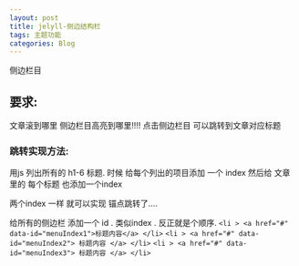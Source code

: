 ```yaml
---
layout: post
title: jelyll-侧边结构栏
tags: 主题功能
categories: Blog
---
```

侧边栏目 

## 要求:  
文章滚到哪里  侧边栏目高亮到哪里!!!!
点击侧边栏目 可以跳转到文章对应标题



### 跳转实现方法:
用js 列出所有的 h1-6 标题.  时候 给每个列出的项目添加 一个 index
然后给 文章里的 每个标题 也添加一个index

两个index 一样 就可以实现 锚点跳转了....

给所有的侧边栏 添加一个 id .   类似index . 反正就是个顺序.
`<li > <a href="#" data-id="menuIndex1">标题内容</a> </li>`
`<li > <a href="#" data-id="menuIndex2"> 标题内容 </a> </li>`
`<li > <a href="#" data-id="menuIndex3"> 标题内容 </a> </li>`






